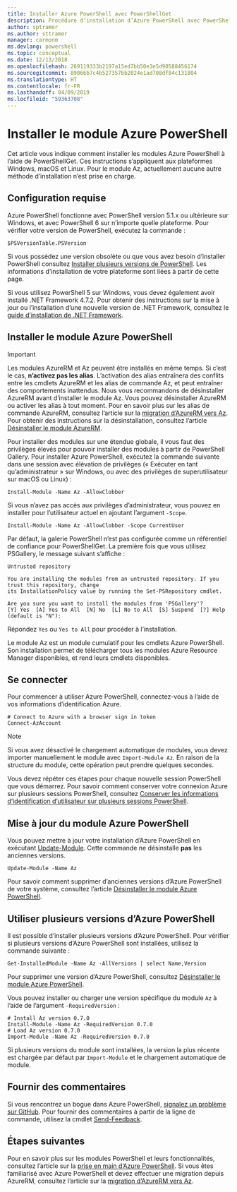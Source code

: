 ```yaml
---
title: Installer Azure PowerShell avec PowerShellGet
description: Procédure d’installation d’Azure PowerShell avec PowerShellGet
author: sptramer
ms.author: sttramer
manager: carmonm
ms.devlang: powershell
ms.topic: conceptual
ms.date: 12/13/2018
ms.openlocfilehash: 269119333b2197a15ed7bb50e3e5d90588456174
ms.sourcegitcommit: 89066b7c4b527357bb2024e1ad708df84c131804
ms.translationtype: HT
ms.contentlocale: fr-FR
ms.lasthandoff: 04/09/2019
ms.locfileid: "59363708"
---
```

# <a name="install-the-azure-powershell-module"></a>Installer le module Azure PowerShell

Cet article vous indique comment installer les modules Azure PowerShell à l’aide de PowerShellGet. Ces instructions s’appliquent aux plateformes Windows, macOS et Linux. Pour le module Az, actuellement aucune autre méthode d’installation n’est prise en charge.

## <a name="requirements"></a>Configuration requise

Azure PowerShell fonctionne avec PowerShell version 5.1.x ou ultérieure sur Windows, et avec PowerShell 6 sur n’importe quelle plateforme.
Pour vérifier votre version de PowerShell, exécutez la commande :

```powershell-interactive
$PSVersionTable.PSVersion
```

Si vous possédez une version obsolète ou que vous avez besoin d’installer PowerShell consultez [Installer plusieurs versions de PowerShell](/powershell/scripting/setup/installing-powershell). Les informations d’installation de votre plateforme sont liées à partir de cette page.

Si vous utilisez PowerShell 5 sur Windows, vous devez également avoir installé .NET Framework 4.7.2. Pour obtenir des instructions sur la mise à jour ou l’installation d’une nouvelle version de .NET Framework, consultez le [guide d’installation de .NET Framework](/dotnet/framework/install).

## <a name="install-the-azure-powershell-module"></a>Installer le module Azure PowerShell

> [!IMPORTANT]
>
> Les modules AzureRM et Az peuvent être installés en même temps. Si c’est le cas, __n’activez pas les alias__.
> L’activation des alias entraînera des conflits entre les cmdlets AzureRM et les alias de commande Az, et peut entraîner des comportements inattendus.
> Nous vous recommandons de désinstaller AzureRM avant d’installer le module Az. Vous pouvez désinstaller AzureRM ou activer les alias à tout moment. Pour en savoir plus sur les alias de commande AzureRM, consultez l’article sur la [migration d’AzureRM vers Az](migrate-from-azurerm-to-az.md).
> Pour obtenir des instructions sur la désinstallation, consultez l’article [Désinstaller le module AzureRM](uninstall-az-ps.md#uninstall-the-azurerm-module). 

Pour installer des modules sur une étendue globale, il vous faut des privilèges élevés pour pouvoir installer des modules à partir de PowerShell Gallery. Pour installer Azure PowerShell, exécutez la commande suivante dans une session avec élévation de privilèges (« Exécuter en tant qu’administrateur » sur Windows, ou avec des privilèges de superutilisateur sur macOS ou Linux) :

```powershell-interactive
Install-Module -Name Az -AllowClobber
```

Si vous n’avez pas accès aux privilèges d’administrateur, vous pouvez en installer pour l’utilisateur actuel en ajoutant l’argument `-Scope`.

```powershell-interactive
Install-Module -Name Az -AllowClobber -Scope CurrentUser
```

Par défaut, la galerie PowerShell n’est pas configurée comme un référentiel de confiance pour PowerShellGet. La première fois que vous utilisez PSGallery, le message suivant s’affiche :

```output
Untrusted repository

You are installing the modules from an untrusted repository. If you trust this repository, change
its InstallationPolicy value by running the Set-PSRepository cmdlet.

Are you sure you want to install the modules from 'PSGallery'?
[Y] Yes  [A] Yes to All  [N] No  [L] No to All  [S] Suspend  [?] Help (default is "N"):
```

Répondez `Yes` ou `Yes to All` pour procéder à l’installation.

Le module Az est un module cumulatif pour les cmdlets Azure PowerShell. Son installation permet de télécharger tous les modules Azure Resource Manager disponibles, et rend leurs cmdlets disponibles.

## <a name="sign-in"></a>Se connecter

Pour commencer à utiliser Azure PowerShell, connectez-vous à l’aide de vos informations d’identification Azure.

```powershell-interactive
# Connect to Azure with a browser sign in token
Connect-AzAccount
```

> [!NOTE]
>
> Si vous avez désactivé le chargement automatique de modules, vous devez importer manuellement le module avec `Import-Module Az`. En raison de la structure du module, cette opération peut prendre quelques secondes.

Vous devez répéter ces étapes pour chaque nouvelle session PowerShell que vous démarrez. Pour savoir comment conserver votre connexion Azure sur plusieurs sessions PowerShell, consultez [Conserver les informations d’identification d’utilisateur sur plusieurs sessions PowerShell](context-persistence.md).

## <a name="update-the-azure-powershell-module"></a>Mise à jour du module Azure PowerShell

Vous pouvez mettre à jour votre installation d’Azure PowerShell en exécutant [Update-Module](/powershell/module/powershellget/update-module). Cette commande ne désinstalle __pas__ les anciennes versions.

```powershell-interactive
Update-Module -Name Az
```

Pour savoir comment supprimer d’anciennes versions d’Azure PowerShell de votre système, consultez l’article [Désinstaller le module Azure PowerShell](uninstall-az-ps.md).

## <a name="use-multiple-versions-of-azure-powershell"></a>Utiliser plusieurs versions d’Azure PowerShell

Il est possible d’installer plusieurs versions d’Azure PowerShell. Pour vérifier si plusieurs versions d’Azure PowerShell sont installées, utilisez la commande suivante :

```powershell-interactive
Get-InstalledModule -Name Az -AllVersions | select Name,Version
```

Pour supprimer une version d’Azure PowerShell, consultez [Désinstaller le module Azure PowerShell](uninstall-az-ps.md).

Vous pouvez installer ou charger une version spécifique du module `Az` à l’aide de l’argument `-RequiredVersion` :

```powershell-interactive
# Install Az version 0.7.0
Install-Module -Name Az -RequiredVersion 0.7.0 
# Load Az version 0.7.0
Import-Module -Name Az -RequiredVersion 0.7.0
```

Si plusieurs versions du module sont installées, la version la plus récente est chargée par défaut par `Import-Module` et le chargement automatique de module.

## <a name="provide-feedback"></a>Fournir des commentaires

Si vous rencontrez un bogue dans Azure PowerShell, [signalez un problème sur GitHub](https://github.com/Azure/azure-powershell/issues).
Pour fournir des commentaires à partir de la ligne de commande, utilisez la cmdlet [Send-Feedback](/powershell/module/az.accounts/send-feedback).

## <a name="next-steps"></a>Étapes suivantes

Pour en savoir plus sur les modules PowerShell et leurs fonctionnalités, consultez l’article sur la [prise en main d’Azure PowerShell](get-started-azureps.md).
Si vous êtes familiarisé avec Azure PowerShell et devez effectuer une migration depuis AzureRM, consultez l’article sur la [migration d’AzureRM vers Az](migrate-from-azurerm-to-az.md).
